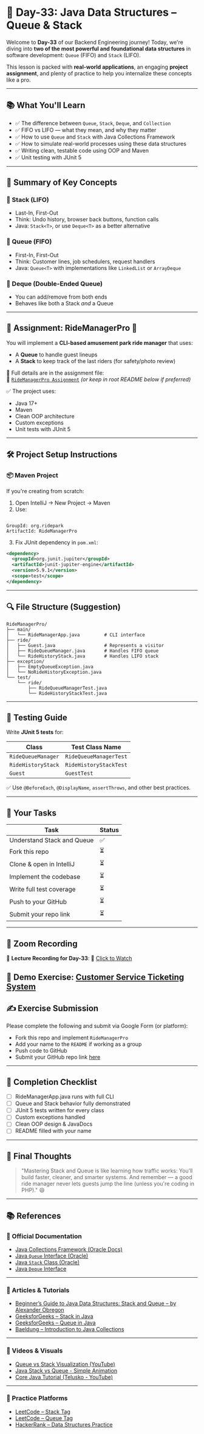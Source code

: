 # 🎢 Day-33: Java Data Structures – Queue & Stack

Welcome to **Day-33** of our Backend Engineering journey! Today, we're diving into **two of the most powerful and foundational data structures** in software development: `Queue` (FIFO) and `Stack` (LIFO).

This lesson is packed with **real-world applications**, an engaging **project assignment**, and plenty of practice to help you internalize these concepts like a pro.

---

## 📚 What You'll Learn

- ✅ The difference between `Queue`, `Stack`, `Deque`, and `Collection`
- ✅ FIFO vs LIFO — what they mean, and why they matter
- ✅ How to use `Queue` and `Stack` with Java Collections Framework
- ✅ How to simulate real-world processes using these data structures
- ✅ Writing clean, testable code using OOP and Maven
- ✅ Unit testing with JUnit 5

---

## 💬 Summary of Key Concepts

### 🔁 Stack (LIFO)
- Last-In, First-Out
- Think: Undo history, browser back buttons, function calls
- Java: `Stack<T>`, or use `Deque<T>` as a better alternative

### 🚶 Queue (FIFO)
- First-In, First-Out
- Think: Customer lines, job schedulers, request handlers
- Java: `Queue<T>` with implementations like `LinkedList` or `ArrayDeque`

### 🔁 Deque (Double-Ended Queue)
- You can add/remove from both ends
- Behaves like both a Stack *and* a Queue

---

## 🚀 Assignment: RideManagerPro 🎡

You will implement a **CLI-based amusement park ride manager** that uses:

- A **Queue** to handle guest lineups
- A **Stack** to keep track of the last riders (for safety/photo review)

🧩 Full details are in the assignment file:  
📄 [`RideManagerPro Assignment`](./assignment.md) *(or keep in root README below if preferred)*

✅ The project uses:
- Java 17+
- Maven
- Clean OOP architecture
- Custom exceptions
- Unit tests with JUnit 5

---

## 🛠️ Project Setup Instructions

### 📦 Maven Project

If you're creating from scratch:

1. Open IntelliJ → New Project → Maven
2. Use:
```

GroupId: org.ridepark
ArtifactId: RideManagerPro

````

3. Fix JUnit dependency in `pom.xml`:
```xml
<dependency>
  <groupId>org.junit.jupiter</groupId>
  <artifactId>junit-jupiter-engine</artifactId>
  <version>5.9.1</version>
  <scope>test</scope>
</dependency>
````

---

## 🔍 File Structure (Suggestion)

```
RideManagerPro/
├── main/
│   └── RideManagerApp.java         # CLI interface
├── ride/
│   ├── Guest.java                  # Represents a visitor
│   ├── RideQueueManager.java       # Handles FIFO queue
│   └── RideHistoryStack.java       # Handles LIFO stack
├── exception/
│   ├── EmptyQueueException.java
│   └── NoRideHistoryException.java
└── test/
    └── ride/
        ├── RideQueueManagerTest.java
        └── RideHistoryStackTest.java
```

---

## 🧪 Testing Guide

Write **JUnit 5 tests** for:

| Class              | Test Class Name        |
| ------------------ | ---------------------- |
| `RideQueueManager` | `RideQueueManagerTest` |
| `RideHistoryStack` | `RideHistoryStackTest` |
| `Guest`            | `GuestTest`            |

✅ Use `@BeforeEach`, `@DisplayName`, `assertThrows`, and other best practices.

---

## 🧠 Your Tasks

| Task                       | Status |
| -------------------------- | ------ |
| Understand Stack and Queue | ✅      |
| Fork this repo             | ⏳      |
| Clone & open in IntelliJ   | ⏳      |
| Implement the codebase     | ⏳      |
| Write full test coverage   | ⏳      |
| Push to your GitHub        | ⏳      |
| Submit your repo link      | ⏳      |

---

## 📼 Zoom Recording

🎥 **Lecture Recording for Day-33**:
🔗 [Click to Watch](https://us06web.zoom.us/rec/share/5ZCUX4_zcxOKX0rM6udNhJYRrcliVKITtfIQtmwSkSGyDP22nOg8IxWHyeRznyQ8.UNdXCncmaDIdyZG2?startTime=1746428918000)

🧪 **Demo Exercise**:
[Customer Service Ticketing System](https://github.com/FW-Zalando-Java-Backend-Engineer/CustomerServiceSystem) 
---

## ✍️ Exercise Submission

Please complete the following and submit via Google Form (or platform):

* Fork this repo and implement `RideManagerPro`
* Add your name to the `README` if working as a group
* Push code to GitHub
* Submit your GitHub repo link [here](#)

---

## 🏁 Completion Checklist

* [ ] RideManagerApp.java runs with full CLI
* [ ] Queue and Stack behavior fully demonstrated
* [ ] JUnit 5 tests written for every class
* [ ] Custom exceptions handled
* [ ] Clean OOP design & JavaDocs
* [ ] README filled with your name

---

## 🧠 Final Thoughts

> "Mastering Stack and Queue is like learning how traffic works:
> You’ll build faster, cleaner, and smarter systems.
> And remember — a good ride manager never lets guests jump the line (unless you're coding in PHP)." 😄

---

## 📚 References

### 🔹 Official Documentation

* [Java Collections Framework (Oracle Docs)](https://docs.oracle.com/javase/8/docs/technotes/guides/collections/index.html)
* [Java `Queue` Interface (Oracle)](https://docs.oracle.com/javase/8/docs/api/java/util/Queue.html)
* [Java `Stack` Class (Oracle)](https://docs.oracle.com/javase/8/docs/api/java/util/Stack.html)
* [Java `Deque` Interface](https://docs.oracle.com/javase/8/docs/api/java/util/Deque.html)

---

### 🔹 Articles & Tutorials

* [Beginner’s Guide to Java Data Structures: Stack and Queue – by Alexander Obregon](https://medium.com/@AlexanderObregon/beginners-guide-to-java-data-structures-stack-and-queue-54b6f7259a08)
* [GeeksforGeeks – Stack in Java](https://www.geeksforgeeks.org/stack-class-in-java/)
* [GeeksforGeeks – Queue in Java](https://www.geeksforgeeks.org/queue-interface-java/)
* [Baeldung – Introduction to Java Collections](https://www.baeldung.com/java-collections)

---

### 🔹 Videos & Visuals

* [Queue vs Stack Visualization (YouTube)](https://www.youtube.com/watch?v=wjI1WNcIntg)
* [Java Stack vs Queue - Simple Animation](https://www.youtube.com/watch?v=wjI1WNcIntg)
* [Core Java Tutorial (Telusko - YouTube)](https://www.youtube.com/watch?v=TBWX97e1E9g&list=PLsyeobzWxl7poL9JTVyndKe62ieoN-MZ3)

---

### 🔹 Practice Platforms

* [LeetCode – Stack Tag](https://leetcode.com/tag/stack/)
* [LeetCode – Queue Tag](https://leetcode.com/tag/queue/)
* [HackerRank – Data Structures Practice](https://www.hackerrank.com/domains/tutorials/10-days-of-javascript)




